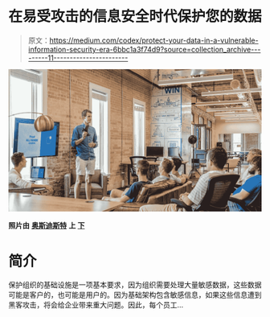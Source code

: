 # 在易受攻击的信息安全时代保护您的数据

> 原文：<https://medium.com/codex/protect-your-data-in-a-vulnerable-information-security-era-6bbc1a3f74d9?source=collection_archive---------11----------------------->

![](img/94c9f84ff97f4f438e1aa8a791faa3b8.png)

**照片由** [**奥斯迪斯特**](https://unsplash.com/@austindistel?utm_source=unsplash&utm_medium=referral&utm_content=creditCopyText) **上** [**下**](https://unsplash.com/s/photos/organization?utm_source=unsplash&utm_medium=referral&utm_content=creditCopyText)

# **简介**

保护组织的基础设施是一项基本要求，因为组织需要处理大量敏感数据，这些数据可能是客户的，也可能是用户的。因为基础架构包含敏感信息，如果这些信息遭到黑客攻击，将会给企业带来重大问题。因此，每个员工…